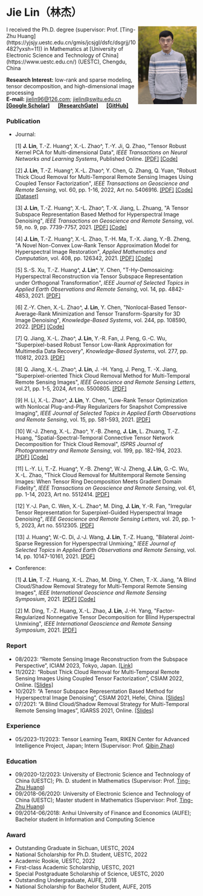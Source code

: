 # Jie Lin（林杰）

<img src="Github.jpg" width = "155" height = "206" alt="" align=right />
I received the Ph.D. degree (supervisor: Prof. [Ting-Zhu Huang](https://yjsjy.uestc.edu.cn/gmis/jcsjgl/dsfc/dsgrjj/10482?yxsh=11)) in Mathematics at [University of Electronic Science and Technology of China](https://www.uestc.edu.cn/) (UESTC), Chengdu, China

**Research Interest:** low-rank and sparse modeling, tensor decomposition, and high-dimensional image processing
<br/>
**E-mail:** <jielin96@126.com>;          <jielin@swjtu.edu.cn>
<br/>
**[[Google Scholar]](https://scholar.google.com/citations?user=sPcpHncAAAAJ&hl=en)** &emsp; **[[ResearchGate]](https://www.researchgate.net/profile/Jie-Lin-61)** &emsp; **[[GitHub]](https://github.com/jielin96)**


### Publication
- Journal:

  [1] **J. Lin**, T.-Z. Huang^, X.-L. Zhao^, T.-Y. Ji, Q. Zhao, "Tensor Robust Kernel PCA for Multi-dimensional Data", _IEEE Transactions on Neural Networks and Learning Systems_, Published Online. [[PDF]](https://doi.org/10.1109/TNNLS.2024.3356228) [[Code]](https://drive.google.com/file/d/1MAdJMin4bmrYq56NyzM_sivQvoFH0I-B/view?usp=drive_link)

  [2] **J. Lin**, T.-Z. Huang^, X.-L. Zhao^, Y. Chen, Q. Zhang, Q. Yuan, "Robust Thick Cloud Removal for Multi-Temporal Remote Sensing Images Using Coupled Tensor Factorization", _IEEE Transactions on Geoscience and Remote Sensing_, vol. 60, pp. 1-16, 2022, Art no. 5406916. [[PDF]](https://ieeexplore.ieee.org/document/9672204)  [[Code]](https://drive.google.com/file/d/16dJixLGq1HxwxTzxleb2iO5y5d02aquI/view?usp=sharing)  [[Dataset]](https://drive.google.com/file/d/1_lAYZ3UspbpwbYy_NGAlPCVzOerdMpyO/view?usp=sharing)

  [3] **J. Lin**, T.-Z. Huang^, X.-L. Zhao^, T.-X. Jiang, L. Zhuang, "A Tensor Subspace Representation Based Method for Hyperspectral Image Denoising", _IEEE Transactions on Geoscience and Remote Sensing_, vol. 59, no. 9, pp. 7739-7757, 2021. [[PDF]](https://github.com/jielin96/jielin96.github.io/files/7084858/TenSRDe_Lin.pdf)  [[Code]](https://drive.google.com/file/d/14hXsvhxfevhQ2RG68Nl7TFaT7fOnm09X/view?usp=sharing)
  
  [4] **J. Lin**, T.-Z. Huang^, X.-L. Zhao, T.-H. Ma, T.-X. Jiang, Y.-B. Zheng, "A Novel Non-Convex Low-Rank Tensor Approximation Model for Hyperspectral Image Restoration", _Applied Mathematics and Computation_, vol. 408, pp. 126342, 2021. [[PDF]](https://github.com/jielin96/jielin96.github.io/files/6529346/1-s2.0-S0096300321004318-main.pdf)  [[Code]](https://drive.google.com/file/d/1LrNJsbGvuARaBs2yBrkHg0RIrAQxrwvV/view?usp=sharing)
  
  [5] S.-S. Xu, T.-Z. Huang^, **J. Lin**^, Y. Chen, "T-Hy-Demosaicing: Hyperspectral Reconstruction via Tensor Subspace Representation under Orthogonal Transformation", _IEEE Journal of Selected Topics in Applied Earth Observations and Remote Sensing_, vol. 14, pp. 4842-4853, 2021. [[PDF]](https://github.com/jielin96/jielin96.github.io/files/6550740/JSTARS3076793.1.pdf)
  
  [6] Z.-Y. Chen, X.-L. Zhao^, **J. Lin**, Y. Chen, "Nonlocal-Based Tensor-Average-Rank Minimization and Tensor Transform-Sparsity for 3D Image Denoising", _Knowledge-Based Systems_, vol. 244, pp. 108590, 2022. [[PDF]](https://www.sciencedirect.com/science/article/pii/S0950705122002647)  [[Code]](https://drive.google.com/file/d/1OLIFDJPdbNRUvvBy-q9A6LRZ8XAo0ojV/view?usp=sharing)

  [7] Q. Jiang, X.-L. Zhao^, **J. Lin**, Y.-R. Fan, J. Peng, G.-C. Wu, "Superpixel-based Robust Tensor Low-Rank Approximation for Multimedia Data Recovery", _Knowledge-Based Systems_, vol. 277, pp. 110812, 2023. [[PDF]](https://www.sciencedirect.com/science/article/abs/pii/S0950705123005622)

  [8] Q. Jiang, X.-L. Zhao^, **J. Lin**, J. -H. Yang, J. Peng, T. -X. Jiang, "Superpixel-oriented Thick Cloud Removal Method for Multi-Temporal Remote Sensing Images", _IEEE Geoscience and Remote Sensing Letters_, vol.21, pp. 1-5, 2024, Art no. 5500805. [[PDF]](https://ieeexplore.ieee.org/abstract/document/10364764)
  
  [9] H. Li, X.-L. Zhao^, **J. Lin**, Y. Chen, "Low-Rank Tensor Optimization with Nonlocal Plug-and-Play Regularizers for Snapshot Compressive Imaging",  _IEEE Journal of Selected Topics in Applied Earth Observations and Remote Sensing_, vol. 15, pp. 581-593, 2021. [[PDF]](https://ieeexplore.ieee.org/document/9655474)
  
  [10] W.-J. Zheng, X.-L. Zhao^, Y.-B. Zheng, **J. Lin**, L. Zhuang, T.-Z. Huang, "Spatial-Spectral-Temporal Connective Tensor Network Decomposition for Thick Cloud Removal", _ISPRS Journal of Photogrammetry and Remote Sensing_, vol. 199, pp. 182-194, 2023. [[PDF]](https://www.sciencedirect.com/science/article/pii/S0924271623000953) [[Code]](https://github.com/zhaoxile/SSTC_CR)
  
  [11] L.-Y. Li, T.-Z. Huang^, Y.-B. Zheng^, W.-J. Zheng, **J. Lin**, G.-C. Wu, X.-L. Zhao, "Thick Cloud Removal for Multitemporal Remote Sensing Images: When Tensor Ring Decomposition Meets Gradient Domain Fidelity", _IEEE Transactions on Geoscience and Remote Sensing_, vol. 61, pp. 1-14, 2023, Art no. 5512414. [[PDF]](https://ieeexplore.ieee.org/document/10125571?source=authoralert)

  [12] Y.-J. Pan, C. Wen, X.-L. Zhao^, M. Ding, **J. Lin**, Y.-R. Fan, "Irregular Tensor Representation for Superpixel-Guided Hyperspectral Image Denoising", _IEEE Geoscience and Remote Sensing Letters_, vol. 20, pp. 1-5, 2023, Art no. 5512305. [[PDF]](https://ieeexplore.ieee.org/document/10309852)
  
  [13] J. Huang^, W.-C. Di, J.-J. Wang, **J. Lin**, T.-Z. Huang, "Bilateral Joint-Sparse Regression for Hyperspectral Unmixing," _IEEE Journal of Selected Topics in Applied Earth Observations and Remote Sensing_, vol. 14, pp. 10147-10161, 2021. [[PDF]](https://github.com/jielin96/jielin96.github.io/files/7415298/Bilateral_Joint-Sparse_Regression_for_Hyperspectral_Unmixing.pdf) 


- Conference:

  [1] **J. Lin**, T.-Z. Huang, X.-L. Zhao, M. Ding, Y. Chen, T.-X. Jiang, "A Blind Cloud/Shadow Removal Strategy for Multi-Temporal Remote Sensing Images", _IEEE International Geoscience and Remote Sensing Symposium_, 2021. [[PDF]](https://ieeexplore.ieee.org/document/9554515)  [[Code]](https://drive.google.com/file/d/1pswgrnvk-ijCFAr_siskD7QFMUdCBOm_/view?usp=sharing)
  
  [2] M. Ding, T.-Z. Huang, X.-L. Zhao, **J. Lin**, J.-H. Yang, "Factor-Regularized Nonnegative Tensor Decomposition for Blind Hyperspectral Unmixing", _IEEE International Geoscience and Remote Sensing Symposium_, 2021. [[PDF]](https://ieeexplore.ieee.org/document/9554525)
  
  
### Report

- 08/2023: “Remote Sensing Image Reconstruction from the Subspace Perspective”, ICIAM 2023, Tokyo, Japan. [[Link]](https://iciam2023.org/registered_data?id=02618)
- 11/2022: “Robust Thick Cloud Removal for Multi-Temporal Remote Sensing Images Using Coupled Tensor Factorization”, CSIAM 2022, Online. [[Slides]](https://github.com/jielin96/jielin96.github.io/files/10049129/CSIAM2022.pdf)
- 10/2021: “A Tensor Subspace Representation Based Method for Hyperspectral Image Denoising”, CSIAM 2021, Hefei, China. [[Slides]](https://github.com/jielin96/jielin96.github.io/files/7766871/CSIAM_Hefei.pdf)
- 07/2021: “A Blind Cloud/Shadow Removal Strategy for Multi-Temporal Remote Sensing Images”, IGARSS 2021, Online. [[Slides]](https://github.com/jielin96/jielin96.github.io/files/7766873/IGARSS.2.pdf)

### Experience
- 05/2023-11/2023: Tensor Learning Team, RIKEN Center for Advanced Intelligence Project, Japan; Intern (Supervisor: Prof. [Qibin Zhao](https://qibinzhao.github.io/))

### Education

- 09/2020-12/2023: University of Electronic Science and Technology of China (UESTC); Ph. D. student in Mathematics (Supervisor: Prof. [Ting-Zhu Huang](https://yjsjy.uestc.edu.cn/gmis/jcsjgl/dsfc/dsgrjj/10482?yxsh=11))
- 09/2018-06/2020: University of Electronic Science and Technology of China (UESTC); Master student in Mathematics (Supervisor: Prof. [Ting-Zhu Huang](https://yjsjy.uestc.edu.cn/gmis/jcsjgl/dsfc/dsgrjj/10482?yxsh=11))
- 09/2014-06/2018: Anhui University of Finance and Economics (AUFE); Bachelor student in Information and Computing Science


### Award

- Outstanding Graduate in Sichuan, UESTC, 2024
- National Scholarship for Ph.D. Student, UESTC, 2022
- Academic Rookie, UESTC, 2022
- First-class Academic Scholarship, UESTC, 2021
- Special Postgraduate Scholarship of Science, UESTC, 2020
- Outstanding Undergraduate, AUFE, 2018
- National Scholarship for Bachelor Student, AUFE, 2015

<br/>
<script type='text/javascript' id='clustrmaps' src='//cdn.clustrmaps.com/map_v2.js?cl=ffffff&w=400&t=tt&d=33rfvldNVUcycfQXDZFOyRp8Yqp-wB8RiOMqgHfUEfI'></script>


